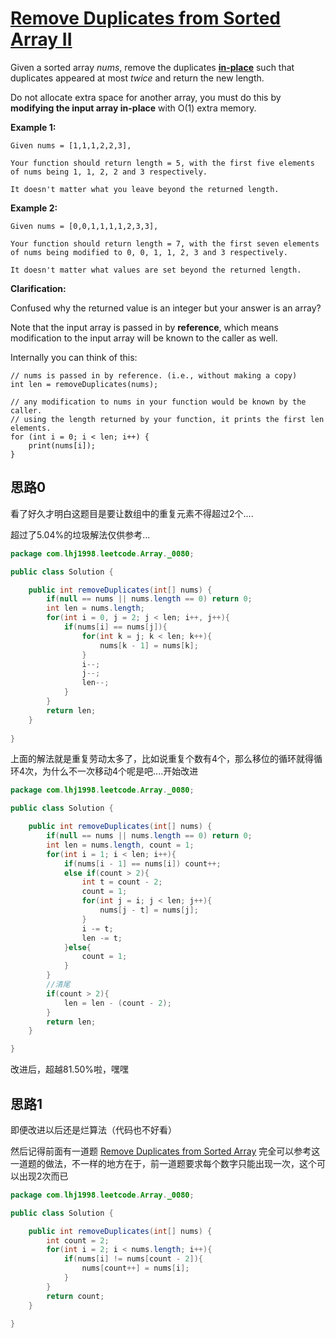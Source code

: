 # [Remove Duplicates from Sorted Array II](https://leetcode.com/problems/remove-duplicates-from-sorted-array-ii/)

Given a sorted array *nums*, remove the duplicates [**in-place**](https://en.wikipedia.org/wiki/In-place_algorithm) such that duplicates appeared at most *twice* and return the new length.

Do not allocate extra space for another array, you must do this by **modifying the input array in-place** with O(1) extra memory.

**Example 1:**

```
Given nums = [1,1,1,2,2,3],

Your function should return length = 5, with the first five elements of nums being 1, 1, 2, 2 and 3 respectively.

It doesn't matter what you leave beyond the returned length.
```

**Example 2:**

```
Given nums = [0,0,1,1,1,1,2,3,3],

Your function should return length = 7, with the first seven elements of nums being modified to 0, 0, 1, 1, 2, 3 and 3 respectively.

It doesn't matter what values are set beyond the returned length.
```

**Clarification:**

Confused why the returned value is an integer but your answer is an array?

Note that the input array is passed in by **reference**, which means modification to the input array will be known to the caller as well.

Internally you can think of this:

```
// nums is passed in by reference. (i.e., without making a copy)
int len = removeDuplicates(nums);

// any modification to nums in your function would be known by the caller.
// using the length returned by your function, it prints the first len elements.
for (int i = 0; i < len; i++) {
    print(nums[i]);
}
```

## 思路0

看了好久才明白这题目是要让数组中的重复元素不得超过2个....

超过了5.04%的垃圾解法仅供参考...

```java
package com.lhj1998.leetcode.Array._0080;

public class Solution {

    public int removeDuplicates(int[] nums) {
        if(null == nums || nums.length == 0) return 0;
        int len = nums.length;
        for(int i = 0, j = 2; j < len; i++, j++){
            if(nums[i] == nums[j]){
                for(int k = j; k < len; k++){
                    nums[k - 1] = nums[k];
                }
                i--;
                j--;
                len--;
            }
        }
        return len;
    }
    
}

```

上面的解法就是重复劳动太多了，比如说重复个数有4个，那么移位的循环就得循环4次，为什么不一次移动4个呢是吧....开始改进

```java
package com.lhj1998.leetcode.Array._0080;

public class Solution {

    public int removeDuplicates(int[] nums) {
        if(null == nums || nums.length == 0) return 0;
        int len = nums.length, count = 1;
        for(int i = 1; i < len; i++){
            if(nums[i - 1] == nums[i]) count++;
            else if(count > 2){
                int t = count - 2;
                count = 1;
                for(int j = i; j < len; j++){
                    nums[j - t] = nums[j];
                }
                i -= t;
                len -= t;
            }else{
                count = 1;
            }
        }
        //清尾
        if(count > 2){
            len = len - (count - 2);
        }
        return len;
    }

}

```

改进后，超越81.50%啦，嘿嘿

## 思路1

即便改进以后还是烂算法（代码也不好看）

然后记得前面有一道题 [Remove Duplicates from Sorted Array](note/Array/0026/README.md) 完全可以参考这一道题的做法，不一样的地方在于，前一道题要求每个数字只能出现一次，这个可以出现2次而已

```java
package com.lhj1998.leetcode.Array._0080;

public class Solution {

    public int removeDuplicates(int[] nums) {
        int count = 2;
        for(int i = 2; i < nums.length; i++){
            if(nums[i] != nums[count - 2]){
                nums[count++] = nums[i];
            }
        }
        return count;
    }
    
}

```

